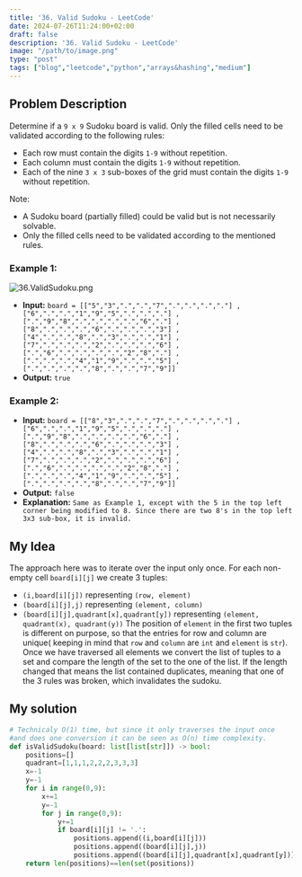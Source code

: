 ```yaml
---
title: '36. Valid Sudoku - LeetCode'
date: 2024-07-26T11:24:00+02:00
draft: false
description: '36. Valid Sudoku - LeetCode'
image: "/path/to/image.png"
type: "post"
tags: ["blog","leetcode","python","arrays&hashing","medium"]
---
```

## Problem Description

Determine if a `9 x 9` Sudoku board is valid. Only the filled cells need to be validated according to the following rules:

* Each row must contain the digits `1-9` without repetition.
* Each column must contain the digits `1-9` without repetition.
* Each of the nine `3 x 3` sub-boxes of the grid must contain the digits `1-9` without repetition.

Note:
* A Sudoku board (partially filled) could be valid but is not necessarily solvable.
* Only the filled cells need to be validated according to the mentioned rules.

### Example 1:
![36.ValidSudoku.png](/drazsolkov.com/images/36.ValidSudoku.png)
* **Input:** `board =
[["5","3",".",".","7",".",".",".","."]
,["6",".",".","1","9","5",".",".","."]
,[".","9","8",".",".",".",".","6","."]
,["8",".",".",".","6",".",".",".","3"]
,["4",".",".","8",".","3",".",".","1"]
,["7",".",".",".","2",".",".",".","6"]
,[".","6",".",".",".",".","2","8","."]
,[".",".",".","4","1","9",".",".","5"]
,[".",".",".",".","8",".",".","7","9"]]`
* **Output:** `true`
### Example 2:
* **Input:** `board =
[["8","3",".",".","7",".",".",".","."]
,["6",".",".","1","9","5",".",".","."]
,[".","9","8",".",".",".",".","6","."]
,["8",".",".",".","6",".",".",".","3"]
,["4",".",".","8",".","3",".",".","1"]
,["7",".",".",".","2",".",".",".","6"]
,[".","6",".",".",".",".","2","8","."]
,[".",".",".","4","1","9",".",".","5"]
,[".",".",".",".","8",".",".","7","9"]]`
* **Output:** `false`
*  **Explanation:** `Same as Example 1, except with the 5 in the top left corner being modified to 8. Since there are two 8's in the top left 3x3 sub-box, it is invalid.`

## My Idea

The approach here was to iterate over the input only once. For each non-empty cell `board[i][j]` we create 3 tuples:
* `(i,board[i][j])` representing `(row, element)`
* `(board[i][j],j)` representing `(element, column)`
* `(board[i][j],quadrant[x],quadrant[y])` representing `(element, quadrant(x), quadrant(y))`
The position of `element` in the first two tuples is different on purpose, so that the entries for row and column are unique( keeping in mind that `row` and `column` are `int` and `element` is `str`). Once we have traversed all elements we convert the list of tuples to a set and compare the length of the set to the one of the list. If the length changed that means the list contained duplicates, meaning that one of the 3 rules was broken, which invalidates the sudoku.

## My solution
```python
# Technicaly O(1) time, but since it only traverses the input once
#and does one conversion it can be seen as O(n) time complexity.
def isValidSudoku(board: list[list[str]]) -> bool:
    positions=[]
    quadrant=[1,1,1,2,2,2,3,3,3]
    x=-1
    y=-1
    for i in range(0,9):
        x+=1
        y=-1
        for j in range(0,9):
            y+=1
            if board[i][j] != '.':
                positions.append((i,board[i][j]))
                positions.append((board[i][j],j))
                positions.append((board[i][j],quadrant[x],quadrant[y]))
    return len(positions)==len(set(positions))

```
